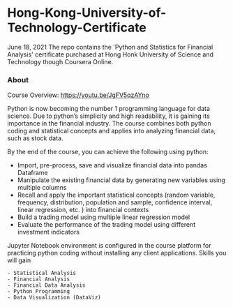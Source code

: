 # Hong-Kong-University-of-Technology-Certificate
June 18, 2021
The repo contains the 'Python and Statistics for Financial Analysis' certificate purchased at Hong Honk University of Science and Technology though Coursera Online. 

### About
Course Overview: https://youtu.be/JgFV5qzAYno

Python is now becoming the number 1 programming language for data science. Due to python’s simplicity and high readability, it is gaining its importance in the financial industry.  The course combines both python coding and statistical concepts and applies into analyzing financial data, such as stock data.

By the end of the course, you can achieve the following using python:
- Import, pre-process, save and visualize financial data into pandas Dataframe
- Manipulate the existing financial data by generating new variables using multiple columns
- Recall and apply the important statistical concepts (random variable, frequency, distribution, population and sample, confidence interval, linear regression, etc. ) into financial contexts
- Build a trading model using multiple linear regression model 
- Evaluate the performance of the trading model using different investment indicators

Jupyter Notebook environment is configured in the course platform for practicing python coding without installing any client applications.
Skills you will gain

    - Statistical Analysis
    - Financial Analysis
    - Financial Data Analysis
    - Python Programming
    - Data Visualization (DataViz)
